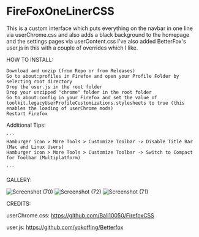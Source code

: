 # FireFoxOneLinerCSS
This is a custom interface which puts everything on the navbar in one line via userChrome.css and also adds a black background to the homepage and the settings pages via userContent.css
I've also added BetterFox's user.js in this with a couple of overrides which I like.



HOW TO INSTALL:

    Download and unzip (from Repo or from Releases)
    Go to about:profiles in Firefox and open your Profile Folder by selecting root directory
    Drop the user.js in the root folder
    Drop your unzipped "chrome" folder in the root folder
    Go to about:config in your Firefox and set the value of toolkit.legacyUserProfileCustomizations.stylesheets to true (this enables the loading of userChrome mods)
    Restart Firefox
    
Additional Tips:

    ``` 
    Hamburger icon > More Tools > Customize Toolbar -> Disable Title Bar (Mac and Linux Users)
    Hamburger icon > More Tools > Customize Toolbar -> Switch to Compact for Toolbar (Multiplatform)
    
    ```
    
GALLERY:

![Screenshot
(70)](https://github.com/user-attachments/assets/1021d892-de70-4bb2-a5cc-05165e1780a0)
![Screenshot (72)](https://github.com/user-attachments/assets/426efc6c-dacf-4da2-90f4-7fd49f8f189f)
![Screenshot (71)](https://github.com/user-attachments/assets/18aaa548-9cc6-4d45-9688-13a0e8a70269)



CREDITS:


userChrome.css: https://github.com/Bali10050/FirefoxCSS

user.js: https://github.com/yokoffing/Betterfox
